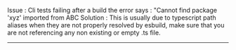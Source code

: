 Issue : Cli tests failing after a build the error says : "Cannot find package 'xyz' imported from ABC
Solution : This is usually due to typescript path aliases when they are not properly resolved by esbuild, make sure that you are not referencing any non existing or empty .ts file.

---
